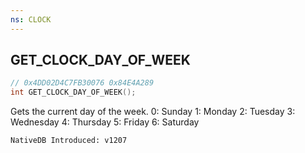 ```yaml
---
ns: CLOCK
---
```

## GET_CLOCK_DAY_OF_WEEK

```c
// 0x4DD02D4C7FB30076 0x84E4A289
int GET_CLOCK_DAY_OF_WEEK();
```

Gets the current day of the week.
0: Sunday
1: Monday
2: Tuesday
3: Wednesday
4: Thursday
5: Friday
6: Saturday

```
NativeDB Introduced: v1207
```

